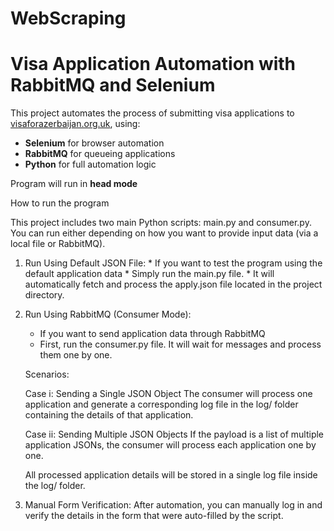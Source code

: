 # WebScraping

# Visa Application Automation with RabbitMQ and Selenium

This project automates the process of submitting visa applications to [visaforazerbaijan.org.uk](https://visaforazerbaijan.org.uk/my-account/), using:

- **Selenium** for browser automation
- **RabbitMQ** for queueing applications
- **Python** for full automation logic

Program will run in **head mode**

How to run the program 
  
This project includes two main Python scripts: main.py and consumer.py. You can run either depending on how you want to provide input data (via a local file or RabbitMQ).

1. Run Using Default JSON File:
        * If you want to test the program using the default application data
        * Simply run the main.py file.
        * It will automatically fetch and process the apply.json file located in the project directory.

2. Run Using RabbitMQ (Consumer Mode):
      * If you want to send application data through RabbitMQ
      * First, run the consumer.py file. It will wait for messages and process them one by one.

      Scenarios:
        
      Case i: Sending a Single JSON Object
           The consumer will process one application and generate a corresponding log file in the log/ folder containing the details of that application.
      
      Case ii: Sending Multiple JSON Objects
           If the payload is a list of multiple application JSONs, the consumer will process each application one by one.
      
      All processed application details will be stored in a single log file inside the log/ folder.

4. Manual Form Verification:
      After automation, you can manually log in and verify the details in the form that were auto-filled by the script.

